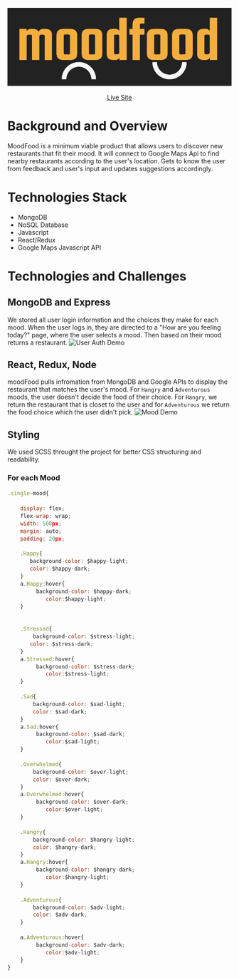 ![moodFood](frontend/src/images/title.png)
<div align="center">
  <a href="https://mood-food.herokuapp.com/#/">Live Site</a>
</div>

# Background and Overview
MoodFood is a minimum viable product that allows users to discover new restaurants that fit their mood. It will connect to Google Maps Api to find nearby restaurants according to the user's location. Gets to know the user from feedback and user's input and updates suggestions accordingly.

# Technologies Stack
* MongoDB
* NoSQL Database
* Javascript
* React/Redux
* Google Maps Javascript API

# Technologies and Challenges

## MongoDB and Express

We stored all user login information and the choices they make for each mood. When the user logs in, they are directed to a "How are you feeling today?" page, where the user selects a mood. Then based on their mood returns a restaurant.
![User Auth Demo](frontend/src/images/user.gif)

## React, Redux, Node

moodFood pulls infromation from MongoDB and Google APIs to display the restaurant that matches the user's mood. For `Hangry` and `Adventurous` moods, the user doesn't decide the food of their choice. For `Hangry`, we return the restaurant that is closet to the user and for `Adventurous` we return the food choice which the user didn't pick.
![Mood Demo](frontend/src/images/mood.gif)

## Styling 

We used SCSS throught the project for better CSS structuring and readability. 
### For each Mood
```javascript
.single-mood{

    display: flex;
    flex-wrap: wrap;
    width: 500px;
    margin: auto;
    padding: 20px;

    .Happy{
       background-color: $happy-light;
       color: $happy-dark;
    }
    a.Happy:hover{
         background-color: $happy-dark;
            color:$happy-light; 
    }


    .Stressed{
        background-color: $stress-light;
       color: $stress-dark;  
    }
    a.Stressed:hover{
         background-color: $stress-dark;
            color:$stress-light; 
    }

    .Sad{
        background-color: $sad-light;
        color: $sad-dark;
    }
    a.Sad:hover{
         background-color: $sad-dark;
            color:$sad-light; 
    }

    .Overwhelmed{
        background-color: $over-light;
        color: $over-dark;
    }
    a.Overwhelmed:hover{
         background-color: $over-dark;
            color:$over-light; 
    }

    .Hangry{
        background-color: $hangry-light;
        color: $hangry-dark;
    }
    a.Hangry:hover{
         background-color: $hangry-dark;
            color:$hangry-light; 
    }

    .Adventurous{
        background-color: $adv-light;
        color: $adv-dark;
    }

    a.Adventurous:hover{
         background-color: $adv-dark;
            color:$adv-light; 
    }
}
```
